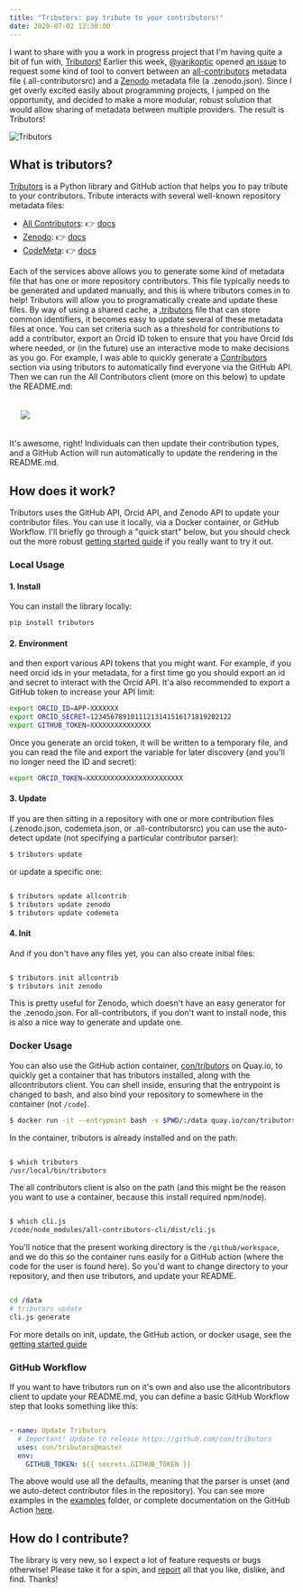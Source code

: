 ```yaml
---
title: "Tributors: pay tribute to your contributors!"
date: 2020-07-02 12:30:00
---
```


I want to share with you a work in progress project that I'm having quite a bit of fun with, 
<a href="https://con.github.io/tributors" target="_blank">Tributors!</a> Earlier this week, 
<a href="https://github.com/yarikoptic" target="_blank">@yarikoptic</a> opened
<a href="https://github.com/con/tributors/issues/1" target="_blank">an issue</a>
to request some kind of tool to convert between an <a href="https://allcontributors.org/docs/en/emoji-key" target="_blank">all-contributors</a> 
metadata file (.all-contributorsrc) and a <a href="https://zenodo.org" target="_blank">Zenodo</a> metadata file (a .zenodo.json). 
Since I get overly excited easily about programming projects, I jumped on the opportunity, and decided
to make a more modular, robust solution that would allow sharing of metadata
between multiple providers. The result is Tributors!

![Tributors](https://raw.githubusercontent.com/con/tributors/master/docs/assets/img/logo.png)

## What is tributors?

<a href="https://con.github.io/tributors" target="_blank">Tributors</a> is a Python library and GitHub action that helps you to pay tribute to your
contributors. Tribute interacts with several well-known repository metadata files:

<ul class="custom-counter">
 <li><a href="https://github.com/all-contributors" target="_blank">All Contributors</a>: 👉️ <a href="https://con.github.io/tributors/docs/parsers/allcontrib" target="_blank">docs</a></li>
 <li><a href="https://zenodo.org" target="_blank">Zenodo</a>: 👉️ <a href="https://con.github.io/tributors/docs/parsers/zenodo" target="_blank">docs</a></li>
 <li><a href="https://codemeta.github.io" target="_blank">CodeMeta</a>: 👉️ <a href="https://con.github.io/tributors/docs/parsers/codemeta" target="_blank">docs</a></li>
</ul>


Each of the services above allows you to generate some kind of metadata file
that has one or more repository contributors. This file typically needs to be
generated and updated manually, and this is where tributors comes in to help!
Tributors will allow you to programatically create and update these files.
By way of using a shared cache, a <a href="https://con.github.io/tributors/docs/tributors" target="_blank">.tributors</a> 
file that can store common identifiers, it becomes easy to update several of these metadata files at once.
You can set criteria such as a threshold for contributions to add a contributor,
export an Orcid ID token to ensure that you have Orcid Ids where needed,
or (in the future) use an interactive mode to make decisions as you go. For example,
I was able to quickly generate a <a href="https://github.com/usrse/usrse.github.io#contributors" target="_blank">Contributors</a>
section via using tributors to automatically find everyone via the GitHub API. Then we can
run the All Contributors client (more on this below) to update the README.md:

<div style="padding:20px">
<img src="https://raw.githubusercontent.com/vsoch/vsoch.github.io/master/assets/images/posts/tributors/contributors.png">
</div>

It's awesome, right! Individuals can then update their contribution types, and
a GitHub Action will run automatically to update the rendering in the README.md.

## How does it work?

Tributors uses the GitHub API, Orcid API, and Zenodo API to update your contributor
files. You can use it locally, via a Docker container, or GitHub Workflow.  I'll
briefly go through a "quick start" below, but you should check out the more robust
<a href="https://con.github.io/tributors/docs/getting-started" target="_blank">
getting started guide</a> if you really want to try it out.


### Local Usage

#### 1. Install

You can install the library locally:

```bash
pip install tributors
```

#### 2. Environment

and then export various API tokens that you might want.
For example, if you need orcid ids in your metadata, for a first time go you
should export an id and secret to interact with the Orcid API. It'a also recommended
to export a GitHub token to increase your API limit:

```bash
export ORCID_ID=APP-XXXXXXX
export ORCID_SECRET=12345678910111213141516171819202122
export GITHUB_TOKEN=XXXXXXXXXXXXXXX
```

Once you generate an orcid token, it will be written to a temporary file,
and you can read the file and export the variable for later discovery (and you'll
no longer need the ID and secret):

```bash
export ORCID_TOKEN=XXXXXXXXXXXXXXXXXXXXXXXX
```

#### 3. Update

If you are then sitting in a repository with one or more contribution files
(.zenodo.json, codemeta.json, or .all-contributorsrc) you can use the auto-detect
update (not specifying a particular contributor parser):

```bash
$ tributors update
```

or update a specific one:

```bash

$ tributors update allcontrib
$ tributors update zenodo
$ tributors update codemeta

```

#### 4. Init

And if you don't have any files yet, you can also create initial files:

```bash

$ tributors init allcontrib
$ tributors init zenodo

```

This is pretty useful for Zenodo, which doesn't have an easy generator for
the .zenodo.json. For all-contributors, if you don't want to install node,
this is also a nice way to generate and update one. 


### Docker Usage

You can also use the GitHub action container, [con/tributors](https://quay.io/repository/con/tributors?tab=tags) 
on Quay.io, to quickly get a container that has tributors installed, along with the allcontributors client.
You can shell inside, ensuring that the entrypoint is changed to bash, and also 
bind your repository to somewhere in the container (not `/code`).

```bash
$ docker run -it --entrypoint bash -v $PWD/:/data quay.io/con/tributors
```

In the container, tributors is already installed and on the path:

```bash

$ which tributors
/usr/local/bin/tributors

```

The all contributors client is also on the path (and this might be
the reason you want to use a container, because this install required npm/node).

```bash

$ which cli.js
/code/node_modules/all-contributors-cli/dist/cli.js

```

You'll notice that the present working directory is the `/github/workspace`,
and we do this so the container runs easily for a GitHub action (where the 
code for the user is found here). So you'd want to change directory to your
repository, and then use tributors, and update your README.

```bash

cd /data
# tributors update
cli.js generate

```

For more details on init, update, the GitHub action, or docker usage, see the 
<a href="https://con.github.io/tributors/docs/getting-started" target="_blank">
getting started guide</a>
 
### GitHub Workflow

If you want to have tributors run on it's own and also use the allcontributors client
to update your README.md, you can define a basic GitHub Workflow step that looks something
like this:

```yaml

- name: Update Tributors
  # Important! Update to release https://github.com/con/tributors
  uses: con/tributors@master
  env:
    GITHUB_TOKEN: ${{ secrets.GITHUB_TOKEN }}

```

The above would use all the defaults, meaning that the parser is unset (and
we auto-detect contributor files in the repository). You can see more examples
in the [examples](https://github.com/con/tributors/blob/master/examples/) folder,
or complete documentation on the GitHub Action [here](https://con.github.io/tributors/docs/getting-started#github-workflows).

## How do I contribute?

The library is very new, so I expect a lot of feature requests or bugs otherwise!
Please take it for a spin, and <a href="https://github.com/con/tributors" target="_blank">report</a> all that you like, dislike, and find.
Thanks!
